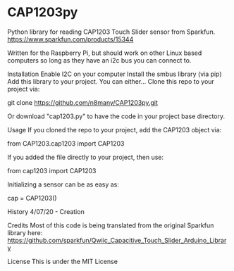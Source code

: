 # CAP1203py
Python library for reading CAP1203 Touch Slider sensor from Sparkfun. https://www.sparkfun.com/products/15344

Written for the Raspberry Pi, but should work on other Linux based computers so long as they have an i2c bus you can connect to.

Installation
Enable I2C on your computer
Install the smbus library (via pip)
Add this library to your project. You can either...
Clone this repo to your project via:

git clone https://github.com/n8many/CAP1203py.git

Or download "cap1203.py" to have the code in your project base directory.

Usage
If you cloned the repo to your project, add the CAP1203 object via:

from CAP1203.cap1203 import CAP1203

If you added the file directly to your project, then use:

from cap1203 import CAP1203

Initializing a sensor can be as easy as:

cap = CAP1203()

History
4/07/20 - Creation

Credits
Most of this code is being translated from the original Sparkfun library here: https://github.com/sparkfun/Qwiic_Capacitive_Touch_Slider_Arduino_Library

License
This is under the MIT License
